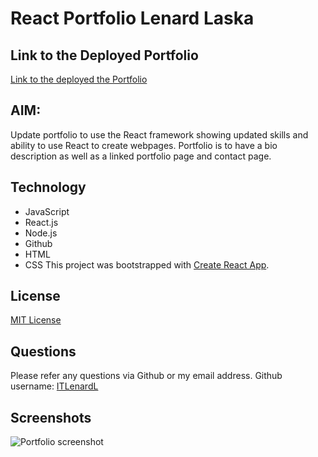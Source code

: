 <!-- Title of the project -->
# React Portfolio Lenard Laska

## Link to the Deployed Portfolio
[Link to the deployed the Portfolio](https://itlenardl.github.io/HWWK20---React-Portfolio/)

## AIM:

Update portfolio to use the React framework showing updated skills and ability to use React to create webpages. Portfolio is to have a bio description as well as a linked portfolio page and contact page. 


## Technology
* JavaScript
* React.js
* Node.js
* Github
* HTML
* CSS
This project was bootstrapped with [Create React App](https://github.com/facebook/create-react-app).


## License
[MIT License](https://choosealicense.com/licenses/)


## Questions
Please refer any questions via Github or my email address.
Github username: [ITLenardL](https://github.com/ITLenardL)


## Screenshots

![Portfolio screenshot](https://imgur.com/Oc3Dj2l)